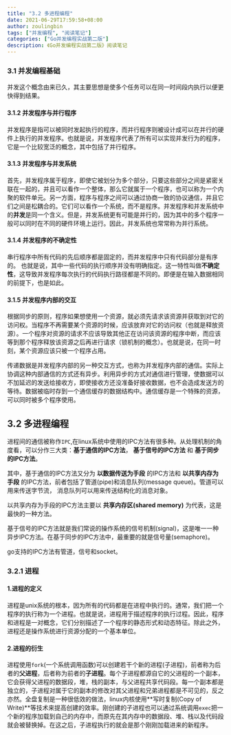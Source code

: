 ```yaml
---
title: "3.2 多进程编程"
date: 2021-06-29T17:59:58+08:00
author: zoulingbin
tags: ["并发编程", "阅读笔记"]
categories: ["Go并发编程实战第二版"]
description: 《Go并发编程实战第二版》阅读笔记
---
```

<!--more-->
### 3.1 并发编程基础
并发这个概念由来已久，其主要思想是使多个任务可以在同一时间段内执行以便更快得到结果。

#### 3.1.2 并发程序与并行程序
并发程序是指可以被同时发起执行的程序，而并行程序则被设计成可以在并行的硬件上执行的并发程序。也就是说，并发程序代表了所有可以实现并发行为的程序，它是一个比较宽泛的概念，其中包括了并行程序。

#### 3.1.3 并发程序与并发系统

首先，并发程序属于程序，即使它被划分为多个部分，只要这些部分之间是紧密关联在一起的，并且可以看作一个整体，那么它就属于一个程序，也可以称为一个内聚的软件单元。另一方面，程序与程序之间可以通过协商一致的协议通信，并且它们之间是松耦合的。它们可以看作一个系统，而不是程序。并发程序和并发系统中的**并发**是同一个含义。但是，并发系统更有可能是并行的，因为其中的多个程序一般可以同时在不同的硬件环境上运行。因此，并发系统也常常称为并行系统。

#### 3.1.4 并发程序的不确定性
串行程序中所有代码的先后顺序都是固定的，而并发程序中只有代码部分是有序的。
也就是说，其中一些代码的执行顺序并没有明确指定。这一特性叫做**不确定性**，这导致并发程序每次执行的代码执行路径都是不同的。即便是在输入数据相同的前提下，也是如此。

#### 3.1.5 并发程序内部的交互
根据同步的原则，程序如果想使用一个资源，就必须先请求该资源并获取到对它的访问权。当程序不再需要某个资源的时候，应该放弃对它的访问权（也就是释放资源）。一个程序对资源的请求不应该导致其他正在访问该资源的程序中断，而应该等到那个程序释放该资源之后再进行请求（锁机制的概念）。也就是说，在同一时刻，某个资源应该只被一个程序占用。

传递数据是并发程序内部的另一种交互方式，也称为并发程序内部的通信。实际上协调这种内部通信的方式还有异步。利用异步的方式对通信进行管理，使数据可以不加延迟的发送给接收方，即使接收方还没准备好接收数据，也不会造成发送方的等待。数据被临时存到一个通信缓存的数据结构中。通信缓存是一个特殊的资源，可以同时被多个程序使用。

## 3.2 多进程编程
进程间的通信被称作`IPC`,在linux系统中使用的IPC方法有很多种。从处理机制的角度看，可以分作三大类：__基于通信的IPC方法__， __基于信号的IPC方法__ 和 __基于同步的IPC方法__。

其中，基于通信的IPC方法又分为 __以数据传送为手段__ 的IPC方法和 __以共享内存为手段__ 的IPC方法，前者包括了管道(pipe)和消息队列(message queue)。管道可以用来传送字节流， 消息队列可以用来传送结构化的消息对象。

以共享内存为手段的IPC方法主要以 __共享内存区(shared memory)__ 为代表，这是最快的一种方法。

基于信号的IPC方法就是我们常说的操作系统的信号机制(signal)，这是唯一一种异步IPC方法。在基于同步的IPC方法中，最重要的就是信号量(semaphore)。

go支持的IPC方法有管道，信号和socket。

### 3.2.1  进程
#### 1.进程的定义
进程是unix系统的根本，因为所有的代码都是在进程中执行的。通常，我们把一个程序的执行称为一个进程。也就是说，进程用于描述程序的执行过程。因此，程序和进程是一对概念，它们分别描述了一个程序的静态形式和动态特征。除此之外，进程还是操作系统进行资源分配的一个基本单位。

#### 2.进程的衍生
进程使用`fork`(一个系统调用函数)可以创建若干个新的进程(子进程)，前者称为后者的**父进程**，后者称为前者的**子进程**。每个子进程都源自它的父进程的一个副本，它会获得父进程的数据段，堆，栈的副本，与父进程共享代码段。每一个副本都是独立的，子进程对属于它的副本的修改对其父进程和兄弟进程都是不可见的，反之亦然。全盘复制是一种很低效的做法，linux内核使用**写时复制(Copy of Write)**等技术来提高创建的效率。刚创建的子进程也可以通过系统调用`exec`把一个新的程序加载到自己的内存中，而原先在其内存中的数据段、堆、栈以及代码段就会被替换掉。在这之后，子进程执行的就会是那个刚刚加载进来的新程序。